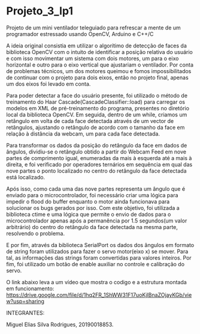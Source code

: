 # Projeto_3_lp1
Projeto de um mini ventilador teleguiado para refrescar a mente de um programador estressado usando OpenCV, Arduino e C++/C

A ideia original consistia em utilizar o algorítimo de detecção de faces da biblioteca OpenCV com o intuito de identificar a posição relativa do usuário e com isso movimentar um sistema com dois motores, um para o eixo horizontal e outro para o eixo vertical que ajustariam o ventilador. Por conta de problemas técnicos, um dos motores queimou e fomos impossibilitados de continuar com o projeto para dois eixos, então no projeto final, apenas um dos eixos foi levado em conta.

Para poder detectar a face do usuário presente, foi utilizado o método de treinamento  do Haar Cascade(CascadeClassifier::load) para carregar os modelos em XML de pré-treinamento do programa, presentes no diretório local da biblioteca OpenCV. Em seguida, dentro de um while, criamos um retângulo em volta de cada face detectada através de um vector de retângulos, ajustando o retângulo de acordo com o tamanho da face em relação à distância da webcam, um para cada face detectada.

Para transformar os dados da posição do retângulo da face em dados de ângulos, dividiu-se o retângulo obtido a partir do Webcam Feed em nove partes de comprimento igual, enumeradas da mais à esquerda até a mais à direita, e foi verificado por operadores ternários em sequência em qual das nove partes o ponto localizado no centro do retângulo da face detectada está localizado. 

Após isso, como cada uma das nove partes representa um ângulo que é enviado para o microcontrolador, foi necessário criar uma lógica para impedir o flood do buffer enquanto o motor ainda funcionava para solucionar os bugs gerados por isso. Com este objetivo, foi utilizada a biblioteca ctime e uma lógica que permite o envio de dados para o microcontrolador apenas após a permanência por 1.5 segundos(um valor arbitrário) do centro do retângulo da face detectada na mesma parte, resolvendo o problema.

E por fim, através da biblioteca SerialPort os dados dos ângulos em formato de string foram utilizados para fazer o servo motor(eixo x) se mover. Para tal, as informações das strings foram convertidas para valores inteiros. Por fim, foi utilizado um botão de enable auxiliar no controle e calibração do servo.

O link abaixo leva a um vídeo que mostra o codigo e a estrutura montada em funcionamento:
https://drive.google.com/file/d/1hq2FR_1ShWW31F17uoKjIBnaZOjayKGb/view?usp=sharing

INTEGRANTES:

Miguel Elias Silva Rodrigues, 20190018853.
